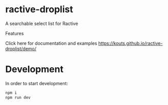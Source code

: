 # ractive-droplist
A searchable select list for Ractive 

Features


Click here for documentation and examples
https://kouts.github.io/ractive-droplist/demo/

# Development

In order to start development:

```sh
npm i
npm run dev
```